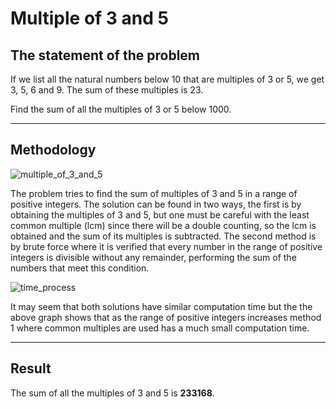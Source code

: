 # Multiple of 3 and 5

## The statement of the problem

If we list all the natural numbers below 10 that are multiples of 3 or 5, we get 3, 5, 6 and 9. The sum of these multiples is 23.

Find the sum of all the multiples of 3 or 5 below 1000.

------------------------
## Methodology

![multiple_of_3_and_5](https://user-images.githubusercontent.com/91080406/210271897-126e4080-4dad-495e-93db-8b4c902f2746.png)

The problem tries to find the sum of multiples of 3 and 5 in a range of positive integers. The solution can be found in two ways, the first is by obtaining the multiples of 3 and 5, but one must be careful with the least common multiple (lcm) since there will be a double counting, so the lcm is obtained and the sum of its multiples is subtracted. The second method is by brute force where it is verified that every number in the range of positive integers is divisible without any remainder, performing the sum of the numbers that meet this condition.

![time_process](https://user-images.githubusercontent.com/91080406/210273443-4ab3b22f-4c24-47ab-ad82-ae40da30d9ea.png)

It may seem that both solutions have similar computation time but the the above graph shows that as the range of positive integers increases method 1 where common multiples are used has a much small computation time. 

------------------------
## Result

The sum of all the multiples of 3 and 5 is **233168**.

